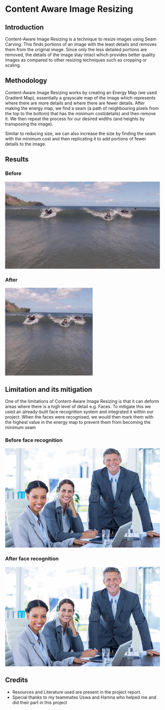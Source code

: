 # Content Aware Image Resizing

## Introduction

Content-Aware Image Resizing is a technique to resize images using Seam Carving. This finds portions of an image with the least details and removes them from the original image. Since only the less detailed portions are removed, the details of the image stay intact which provides better quality images as compared to other resizing techniques such as cropping or scaling.

## Methodology

Content-Aware Image Resizing works by creating an Energy Map (we used Gradient Map), essentially a grayscale map of the image which represents where there are more details and where there are fewer details. After making the energy map, we find a seam (a path of neighbouring pixels from the top to the bottom) that has the minimum cost(details) and then remove it. We then repeat the process for our desired widths (and heights by transposing the image). 

Similar to reducing size, we can also increase the size by finding the seam with the minimum cost and then replicating it to add portions of fewer details to the image.

## Results

### Before
![Original Testing Image](original.png)

### After
![Resized Testing Image](resized.png)

## Limitation and its mitigation

One of the limitations of Content-Aware Image Resizing is that it can deform areas where there is a high level of detail e.g. Faces. To mitigate this we used an already-built face recognition system and integrated it within our project. When the faces were recognised, we would then mark them with the highest value in the energy map to prevent them from becoming the minimum seam

### Before face recognition
![Deformed Face Resized Image](deformed_image.png)

### After face recognition
![Mitigated Face Resized Image](mitigated_image.png)

## Credits

- Resources and Literature used are present in the project report.
- Special thanks to my teammates Uswa and Hamna who helped me and did their part in this project
